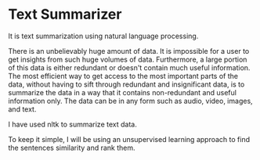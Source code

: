 # Text Summarizer
It is text summarization using natural language processing. 

There is an unbelievably huge amount of data. It is impossible for a user to get insights from such huge volumes of data. Furthermore, a large portion of this data is either redundant or doesn't contain much useful information. The most efficient way to get access to the most important parts of the data, without having to sift through redundant and insignificant data, is to summarize the data in a way that it contains non-redundant and useful information only. The data can be in any form such as audio, video, images, and text.

I have used nltk to summarize text data.

To keep it simple, I will be using an unsupervised learning approach to find the sentences similarity and rank them.

